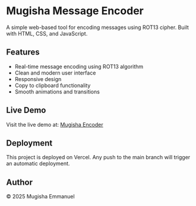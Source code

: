 # Mugisha Message Encoder

A simple web-based tool for encoding messages using ROT13 cipher. Built with HTML, CSS, and JavaScript.

## Features

- Real-time message encoding using ROT13 algorithm
- Clean and modern user interface
- Responsive design
- Copy to clipboard functionality
- Smooth animations and transitions

## Live Demo

Visit the live demo at: [Mugisha Encoder](https://mugisha.vercel.app)



## Deployment

This project is deployed on Vercel. Any push to the main branch will trigger an automatic deployment.

## Author

© 2025 Mugisha Emmanuel 
